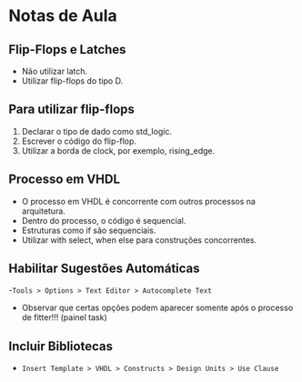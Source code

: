 # Notas de Aula

## Flip-Flops e Latches
- Não utilizar latch.
- Utilizar flip-flops do tipo D.

## Para utilizar flip-flops
1) Declarar o tipo de dado como std_logic.
2) Escrever o código do flip-flop.
3) Utilizar a borda de clock, por exemplo, rising_edge.

## Processo em VHDL
- O processo em VHDL é concorrente com outros processos na arquitetura.
- Dentro do processo, o código é sequencial.
- Estruturas como if são sequenciais.
- Utilizar with select, when else para construções concorrentes.

## Habilitar Sugestões Automáticas
-``Tools > Options > Text Editor > Autocomplete Text``
- Observar que certas opções podem aparecer somente após o processo de fitter!!! (painel task)

## Incluir Bibliotecas
- `Insert Template > VHDL > Constructs > Design Units > Use Clause`